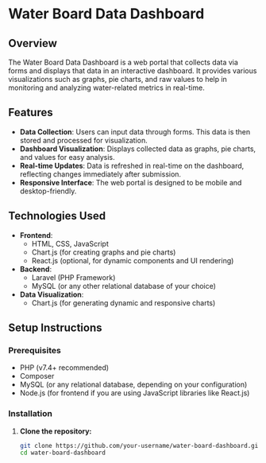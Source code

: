 # Water Board Data Dashboard

## Overview
The Water Board Data Dashboard is a web portal that collects data via forms and displays that data in an interactive dashboard. It provides various visualizations such as graphs, pie charts, and raw values to help in monitoring and analyzing water-related metrics in real-time.

## Features
- **Data Collection**: Users can input data through forms. This data is then stored and processed for visualization.
- **Dashboard Visualization**: Displays collected data as graphs, pie charts, and values for easy analysis.
- **Real-time Updates**: Data is refreshed in real-time on the dashboard, reflecting changes immediately after submission.
- **Responsive Interface**: The web portal is designed to be mobile and desktop-friendly.

## Technologies Used
- **Frontend**:
  - HTML, CSS, JavaScript
  - Chart.js (for creating graphs and pie charts)
  - React.js (optional, for dynamic components and UI rendering)
- **Backend**:
  - Laravel (PHP Framework)
  - MySQL (or any other relational database of your choice)
- **Data Visualization**:
  - Chart.js (for generating dynamic and responsive charts)

## Setup Instructions

### Prerequisites
- PHP (v7.4+ recommended)
- Composer
- MySQL (or any relational database, depending on your configuration)
- Node.js (for frontend if you are using JavaScript libraries like React.js)

### Installation

1. **Clone the repository:**
   ```bash
   git clone https://github.com/your-username/water-board-dashboard.git
   cd water-board-dashboard
